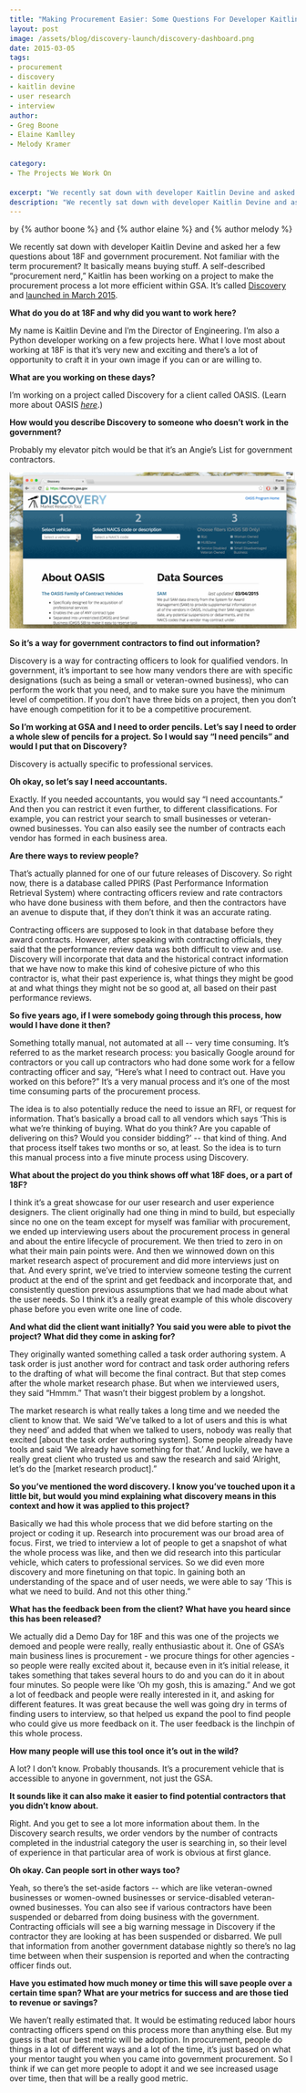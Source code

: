 ```yaml
---
title: "Making Procurement Easier: Some Questions For Developer Kaitlin Devine"
layout: post
image: /assets/blog/discovery-launch/discovery-dashboard.png 
date: 2015-03-05
tags:
- procurement
- discovery
- kaitlin devine
- user research
- interview
author:
- Greg Boone
- Elaine Kamlley
- Melody Kramer

category:
- The Projects We Work On

excerpt: "We recently sat down with developer Kaitlin Devine and asked her a few questions about Discovery, a new product designed to make government procurement more efficient."
description: "We recently sat down with developer Kaitlin Devine and asked her a few questions about Discovery, a new product designed to make government procurement more efficient."
---
```


<p class="authors">
  by {% author boone %} and {% author elaine %} and {% author melody %}
</p>


We recently sat down with developer Kaitlin Devine and asked her a few
questions about 18F and government procurement. Not familiar with the term
procurement? It basically means buying stuff. A self-described
“procurement nerd,” Kaitlin has been working on a project to make the
procurement process a lot more efficient within GSA. It’s called [Discovery](https://discovery.gsa.gov/) and [launched in March 2015](https://18f.gsa.gov/2015/03/04/annoucing-oasis-discovery-making-market-research-easier/).

**What do you do at 18F and why did you want to work here?**

My name is Kaitlin Devine and I’m the Director of Engineering. I’m also
a Python developer working on a few projects here. What I love most
about working at 18F is that it’s very new and exciting and there’s a
lot of opportunity to craft it in your own image if you can or are
willing to.

**What are you working on these days?**

I’m working on a project called Discovery for a client called OASIS.
(Learn more about OASIS
[*here*](http://www.gsa.gov/portal/content/161367).)

**How would you describe Discovery to someone who doesn’t work in the
government?**

Probably my elevator pitch would be that it’s an Angie’s List for
government contractors.

![Screen: Discovery Homepage](/assets/blog/discovery-launch/discovery-intro.gif)

**So it’s a way for government contractors to find out information?**

Discovery is a way for contracting officers to look for qualified
vendors. In government, it’s important to see how many vendors there are
with specific designations (such as being a small or veteran-owned
business), who can perform the work that you need, and to make sure you
have the minimum level of competition. If you don’t have three bids on a
project, then you don’t have enough competition for it to be a
competitive procurement.

**So I’m working at GSA and I need to order pencils. Let’s say I need to
order a whole slew of pencils for a project. So I would say “I need
pencils” and would I put that on Discovery?**

Discovery is actually specific to professional services.

**Oh okay, so let’s say I need accountants.**

Exactly. If you needed accountants, you would say “I need accountants.”
And then you can restrict it even further, to different classifications.
For example, you can restrict your search to small businesses or
veteran-owned businesses. You can also easily see the number of
contracts each vendor has formed in each business area.

**Are there ways to review people?**

That’s actually planned for one of our future releases of Discovery. So
right now, there is a database called PPIRS (Past Performance
Information Retrieval System) where contracting officers review and rate
contractors who have done business with them before, and then the
contractors have an avenue to dispute that, if they don’t think it was
an accurate rating.

Contracting officers are supposed to look in that database before they
award contracts. However, after speaking with contracting officials,
they said that the performance review data was both difficult to view
and use. Discovery will incorporate that data and the historical
contract information that we have now to make this kind of cohesive
picture of who this contractor is, what their past experience is, what
things they might be good at and what things they might not be so good
at, all based on their past performance reviews.

**So five years ago, if I were somebody going through this process, how
would I have done it then?**

Something totally manual, not automated at all -- very time consuming.
It’s referred to as the market research process: you basically Google
around for contractors or you call up contractors who had done some work
for a fellow contracting officer and say, “Here’s what I need to
contract out. Have you worked on this before?” It’s a very manual
process and it’s one of the most time consuming parts of the procurement
process.

The idea is to also potentially reduce the need to issue an RFI, or
request for information. That’s basically a broad call to all vendors
which says ‘This is what we’re thinking of buying. What do you think?
Are you capable of delivering on this? Would you consider bidding?’ --
that kind of thing. And that process itself takes two months or so, at
least. So the idea is to turn this manual process into a five minute
process using Discovery.

**What about the project do you think shows off what 18F does, or a part
of 18F?**

I think it’s a great showcase for our user research and user experience
designers. The client originally had one thing in mind to build, but
especially since no one on the team except for myself was familiar with
procurement, we ended up interviewing users about the procurement
process in general and about the entire lifecycle of procurement. We
then tried to zero in on what their main pain points were. And then we
winnowed down on this market research aspect of procurement and did more
interviews just on that. And every sprint, we’ve tried to interview
someone testing the current product at the end of the sprint and get
feedback and incorporate that, and consistently question previous
assumptions that we had made about what the user needs. So I think it’s
a really great example of this whole discovery phase before you even
write one line of code.

**And what did the client want initially? You said you were able to
pivot the project? What did they come in asking for?**

They originally wanted something called a task order authoring system. A
task order is just another word for contract and task order authoring
refers to the drafting of what will become the final contract. But that
step comes after the whole market research phase. But when we
interviewed users, they said “Hmmm.” That wasn’t their biggest problem
by a longshot.

The market research is what really takes a long time and we needed the
client to know that. We said ‘We’ve talked to a lot of users and this is
what they need’ and added that when we talked to users, nobody was
really that excited [about the task order authoring system]. Some people
already have tools and said ‘We already have something for that.’ And
luckily, we have a really great client who trusted us and saw the
research and said ‘Alright, let’s do the [market research product].”

**So you’ve mentioned the word discovery. I know you’ve touched upon it
a little bit, but would you mind explaining what discovery means in this
context and how it was applied to this project?**

Basically we had this whole process that we did before starting on the
project or coding it up. Research into procurement was our broad area of
focus. First, we tried to interview a lot of people to get a snapshot of
what the whole process was like, and then we did research into this
particular vehicle, which caters to professional services. So we did
even more discovery and more finetuning on that topic. In gaining both
an understanding of the space and of user needs, we were able to say
‘This is what we need to build. And not this other thing.”

**What has the feedback been from the client? What have you heard since
this has been released?**

We actually did a Demo Day for 18F and this was one of the projects we
demoed and people were really, really enthusiastic about it. One of
GSA’s main business lines is procurement - we procure things for other
agencies - so people were really excited about it, because even in it’s
initial release, it takes something that takes several hours to do and
you can do it in about four minutes. So people were like ‘Oh my gosh,
this is amazing.” And we got a lot of feedback and people were really
interested in it, and asking for different features. It was great
because the well was going dry in terms of finding users to interview,
so that helped us expand the pool to find people who could give us more
feedback on it. The user feedback is the linchpin of this whole process.

**How many people will use this tool once it’s out in the wild?**

A lot? I don’t know. Probably thousands. It’s a procurement vehicle that
is accessible to anyone in government, not just the GSA.

**It sounds like it can also make it easier to find potential
contractors that you didn’t know about.**

Right. And you get to see a lot more information about them. In the
Discovery search results, we order vendors by the number of contracts
completed in the industrial category the user is searching in, so their
level of experience in that particular area of work is obvious at first
glance.

**Oh okay. Can people sort in other ways too?**

Yeah, so there’s the set-aside factors -- which are like veteran-owned
businesses or women-owned businesses or service-disabled veteran-owned
businesses. You can also see if various contractors have been suspended
or debarred from doing business with the government. Contracting
officials will see a big warning message in Discovery if the contractor
they are looking at has been suspended or disbarred. We pull that
information from another government database nightly so there’s no lag
time between when their suspension is reported and when the contracting
officer finds out.

**Have you estimated how much money or time this will save people over a
certain time span? What are your metrics for success and are those tied
to revenue or savings?**

We haven’t really estimated that. It would be estimating reduced labor
hours contracting officers spend on this process more than anything
else. But my guess is that our best metric will be adoption. In
procurement, people do things in a lot of different ways and a lot of
the time, it’s just based on what your mentor taught you when you came
into government procurement. So I think if we can get more people to
adopt it and we see increased usage over time, then that will be a
really good metric.

